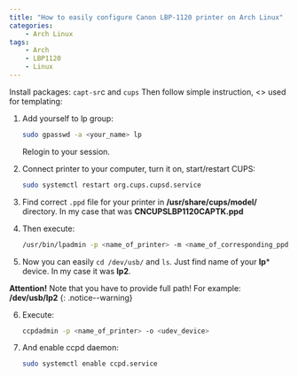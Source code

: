 ```yaml
---
title: "How to easily configure Canon LBP-1120 printer on Arch Linux"
categories:
	- Arch Linux
tags:
	- Arch
	- LBP1120
	- Linux
---
```


Install packages: `capt-sr`c and `cups` 
Then follow simple instruction, <> used for templating:

1. Add yourself to lp group: 

	```sh
	sudo gpasswd -a <your_name> lp
	```

	Relogin to your session.

2. Connect printer to your computer, turn it on, start/restart CUPS: 

	```sh
	sudo systemctl restart org.cups.cupsd.service
	```

3. Find correct `.ppd` file for your printer in **/usr/share/cups/model/** directory. 
In my case that was **CNCUPSLBP1120CAPTK.ppd**

4. Then execute: 

	```sh
	/usr/bin/lpadmin -p <name_of_printer> -m <name_of_corresponding_ppd_file> -v ccp://localhost:59678 -E
	```

5. Now you can easily `cd /dev/usb/` and `ls`. Just find name of your **lp*** device. In my case it was **lp2**. 

**Attention!** Note that you have to provide full path! For example: **/dev/usb/lp2**
{: .notice--warning}

6. Execute: 
	
	```sh
	ccpdadmin -p <name_of_printer> -o <udev_device>
	```

7. And enable ccpd daemon: 

	```sh
	sudo systemctl enable ccpd.service
	```
